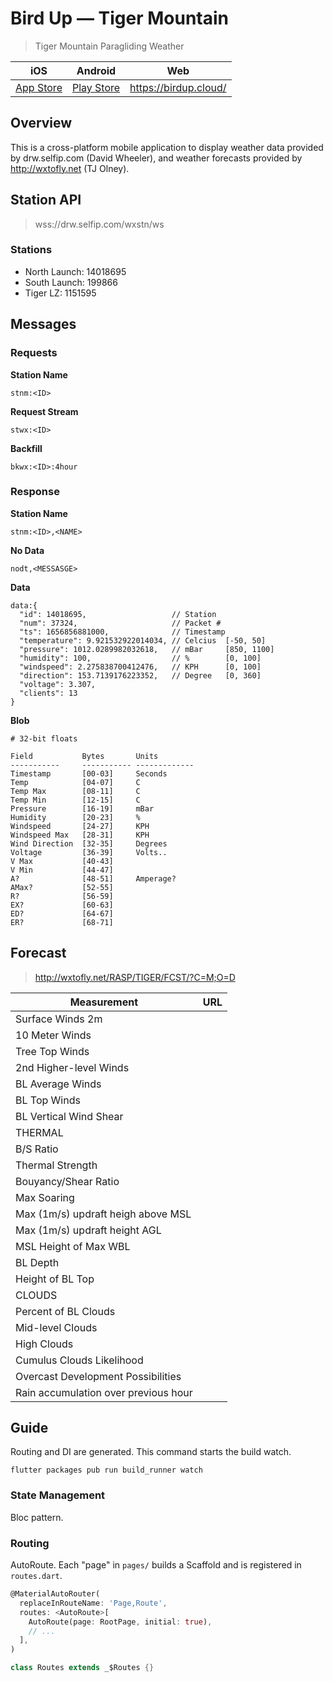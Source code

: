 # Bird Up — Tiger Mountain

> Tiger Mountain Paragliding Weather

| iOS | Android | Web |
|-----|---------|-----|
| [App Store](https://apps.apple.com/us/app/bird-up-soarcast/id1645894330) | [Play Store](https://play.google.com/store/apps/details?id=io.github.rchowell.birdup) | https://birdup.cloud/ |

## Overview

This is a cross-platform mobile application to display weather data provided by drw.selfip.com (David Wheeler), and weather forecasts provided by http://wxtofly.net (TJ Olney). 

## Station API

> wss://drw.selfip.com/wxstn/ws

### Stations

- North Launch: 14018695
- South Launch: 199866
- Tiger LZ: 1151595

## Messages

### Requests

**Station Name**
```text
stnm:<ID>
```

**Request Stream**
```text
stwx:<ID>
```

**Backfill**
```text
bkwx:<ID>:4hour
```

### Response

**Station Name**
```
stnm:<ID>,<NAME>
```

**No Data**
```
nodt,<MESSASGE>
```

**Data**
```
data:{
  "id": 14018695,                   // Station
  "num": 37324,                     // Packet #
  "ts": 1656856881000,              // Timestamp
  "temperature": 9.921532922014034, // Celcius  [-50, 50]
  "pressure": 1012.0289982032618,   // mBar     [850, 1100]
  "humidity": 100,                  // %        [0, 100]
  "windspeed": 2.275838700412476,   // KPH      [0, 100]
  "direction": 153.7139176223352,   // Degree   [0, 360]
  "voltage": 3.307,
  "clients": 13
}
```

**Blob**
```
# 32-bit floats

Field           Bytes       Units
-----------     ----------- -------------
Timestamp       [00-03]     Seconds
Temp            [04-07]     C
Temp Max        [08-11]     C
Temp Min        [12-15]     C
Pressure        [16-19]     mBar
Humidity        [20-23]     %
Windspeed       [24-27]     KPH
Windspeed Max   [28-31]     KPH
Wind Direction  [32-35]     Degrees
Voltage         [36-39]     Volts..
V Max           [40-43]
V Min           [44-47]
A?              [48-51]     Amperage?
AMax?           [52-55]
R?              [56-59]
EX?             [60-63]
ED?             [64-67]
ER?             [68-71]
```

## Forecast

> http://wxtofly.net/RASP/TIGER/FCST/?C=M;O=D

| Measurement            | URL |
|------------------------|-----|
| Surface Winds 2m       | |
| 10 Meter Winds         | |
| Tree Top Winds         | |
| 2nd Higher-level Winds | |
| BL Average Winds       | |
| BL Top Winds           | |
| BL Vertical Wind Shear | |
| THERMAL                | |
| B/S Ratio              | |
| Thermal Strength       | |
| Bouyancy/Shear Ratio   | |
| Max Soaring | |
| Max (1m/s) updraft heigh above MSL | |
| Max (1m/s) updraft height AGL | |
| MSL Height of Max WBL | |
| BL Depth | |
| Height of BL Top | |
| CLOUDS | |
| Percent of BL Clouds | |
| Mid-level Clouds | |
| High Clouds | |
| Cumulus Clouds Likelihood | |
| Overcast Development Possibilities | |
| Rain accumulation over previous hour | |


## Guide

Routing and DI are generated. This command starts the build watch.

```shell
flutter packages pub run build_runner watch
```

### State Management

Bloc pattern.

### Routing

AutoRoute. Each "page" in `pages/` builds a Scaffold and is registered in `routes.dart`.

```dart
@MaterialAutoRouter(
  replaceInRouteName: 'Page,Route',
  routes: <AutoRoute>[
    AutoRoute(page: RootPage, initial: true),
    // ...
  ],
)

class Routes extends _$Routes {}
```
